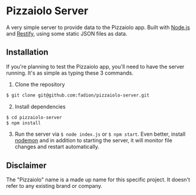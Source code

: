 # Pizzaiolo Server

A very simple server to provide data to the Pizzaiolo app. Built with [Node.js](https://nodejs.org/en/) and [Restify](http://restify.com/), using some static JSON files as data.

## Installation

If you're planning to test the Pizzaiolo app, you'll need to have the server running. It's as simple as typing these 3 commands.

1. Clone the repository

```bash
$ git clone git@github.com:fadion/pizzaiolo-server.git
```

2. Install dependencies

```bash
$ cd pizzaiolo-server
$ npm install
```

3. Run the server via `$ node index.js` or `$ npm start`. Even better, install [nodemon](https://nodemon.io/) and in addition to starting the server, it will monitor file changes and restart automatically.

## Disclaimer

The "Pizzaiolo" name is a made up name for this specific project. It doesn't refer to any existing brand or company.
